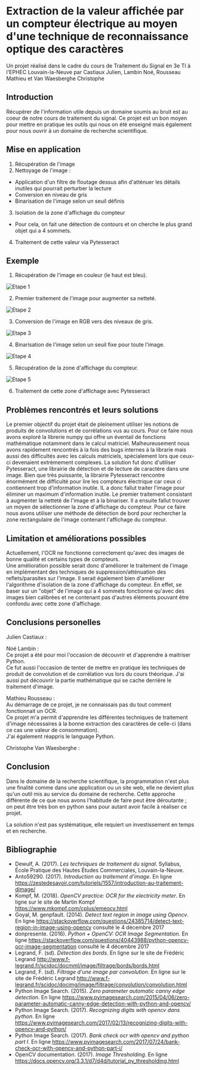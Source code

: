 Extraction de la valeur affichée par un compteur électrique au moyen d'une technique de reconnaissance optique des caractères
=====================================================================

Un projet réalisé dans le cadre du cours de Traitement du Signal en 3e TI à l'EPHEC Louvain-la-Neuve par Castiaux Julien, Lambin Noé, Rousseau Mathieu et Van Waesberghe Christophe

Introduction
------------

Récupérer de l'information utile depuis un domaine soumis au bruit est au coeur de notre cours de traitement du signal. Ce projet est un bon moyen pour mettre en pratique les outils qui nous on été enseigné mais également pour nous ouvrir à un domaine de recherche scientifique.

Mise en application
-------------------
1. Récupération de l'image 
2. Nettoyage de l'image : 

- Application d'un filtre de floutage dessus afin d'atténuer les détails inutiles qui pourrait perturber la lecture
- Conversion en niveau de gris
- Binarisation de l'image selon un seuil définis

3. Isolation de la zone d'affichage du compteur

- Pour cela, on fait une détection de contours et on cherche le plus grand objet qui a 4 sommets.

4. Traitement de cette valeur via Pytesseract

Exemple
-------
1. Récupération de l'image en couleur (le haut est bleu).    
    
![Etape 1](https://i.imgur.com/ZWVT4Pe.png)    
    
2. Premier traitement de l'image pour augmenter sa netteté.    
    
![Etape 2](https://i.imgur.com/aAZEEiY.png)    
     
3. Conversion de l'image en RGB vers des niveaux de gris.    
    
![Etape 3](https://i.imgur.com/yCgyGlp.png)    
    
4. Binarisation de l'image selon un seuil fixe pour toute l'image.    
    
![Etape 4](https://i.imgur.com/ijbDXjF.png)    
    
5. Récupération de la zone d'affichage du compteur.    
     
![Etape 5](https://i.imgur.com/IxIJ8lz.png)    
    
6. Traitement de cette zone d'affichage avec Pytesseract    
    

Problèmes rencontrés et leurs solutions
---------------------------------------
Le premier objectif du projet était de pleinement utiliser les notions de produits de convolutions et de corrélations vus au cours. Pour ce faire nous avons exploré la librerie numpy
qui offre un éventail de fonctions mathématique notamment dans le calcul matriciel. Malheureusement nous avons rapidement rencontrés à la fois des bugs internes à la librarie mais aussi
des difficultés avec les calculs matriciels, spécialement lors que ceux-ci devenaient extrèmement complexes. La solution fut donc d'utiliser Pytesseract, une librairie de détection
et de lecture de caractère dans une image.
Bien que très puissante, la librairie Pytesseract rencontre énormément de difficulté pour lire les compteurs électrique car ceux ci contiennent trop d'information inutile. IL a donc
fallut traiter l'image pour éliminer un maximum d'information inutile. Le premier traitement consistant à augmenter la netteté de l'image et à la binariser. Il a ensuite fallut trouver
un moyen de sélectionner la zone d'affichage du compteur. Pour ce faire nous avons utiliser une méthode de détection de bord pour rechercher la zone rectangulaire de l'image contenant
l'affichage du compteur.

Limitation et améliorations possibles 
-------------------------------------
Actuellement, l'OCR ne fonctionne correctement qu'avec des images de bonne qualité et certains types de compteurs.    
Une amélioration possible serait donc d'améliorer le traitement de l'image en implémentant des techniques de suppression/atténuation des reflets/parasites sur l'image.
Il serait également bien d'améliorer l'algorithme d'isolation de la zone d'affichage du compteur. En effet, se baser sur un "objet" de l'image qui a 4 sommets fonctionne qu'avec des images bien calibrées et ne contenant pas d'autres éléments pouvant être confondu avec cette zone d'affichage.

Conclusions personelles
-----------------------
Julien Castiaux :

Noé Lambin :    
Ce projet a été pour moi l'occasion de découvrir et d'apprendre à maitriser Python.    
Ce fut aussi l'occasion de tenter de mettre en pratique les techniques de produit de convolution et de corrélation vus lors du cours théorique. J'ai aussi put découvrir la partie
mathématique qui se cache derrière le traitement d'image.


Mathieu Rousseau :    
Au démarrage de ce projet, je ne connaissais pas du tout comment fonctionnait un OCR.     
Ce projet m'a permit d'apprendre les différentes techniques de traitement d'image nécessaires à la bonne extraction des caractères de celle-ci (dans ce cas une valeur de consommation).    
J'ai également réappris le language Python.    

Christophe Van Waesberghe :

Conclusion
----------

Dans le domaine de la recherche scientifique, la programmation n'est plus une finalité comme dans une application ou un site web, elle ne devient plus qu'un outil mis au service du domaine de recherche. Cette approche différente de ce que nous avons l'habitude de faire peut être déroutante ; on peut être très bon en python sans pour autant avoir facile à réaliser ce projet.

La solution n'est pas systématique, elle requiert un investissement en temps et en recherche.

Bibliographie
-------------

* Dewulf, A. (2017). _Les techniques de traitement du signal_. Syllabus, École Pratique des Hautes Études Commerciales, Louvain-la-Neuve.
* Anto59290. (2017). _Introduction au traitement d'image_. En ligne https://zestedesavoir.com/tutoriels/1557/introduction-au-traitement-dimage/
* Kompf, M. (2018). _OpenCV practice: OCR for the electricity meter_. En ligne sur le site de Martin Kompf https://www.mkompf.com/cplus/emeocv.html
* Goyal, M. genpfault. (2014). _Detect text region in image using Opencv_. En ligne https://stackoverflow.com/questions/24385714/detect-text-region-in-image-using-opencv consulté le 4 décembre 2017
* donpresente. (2016). _Python + OpenCV: OCR Image Segmentation_. En ligne https://stackoverflow.com/questions/40443988/python-opencv-ocr-image-segmentation consulté le 4 décembre 2017
* Legrand, F. (sd). _Détection des bords_. En ligne sur le site de Frédéric Legrand http://www.f-legrand.fr/scidoc/docmml/image/filtrage/bords/bords.html
* Legrand, F. (sd). _Filtrage d'une image par convolution_. En ligne sur le site de Frédéric Legrand http://www.f-legrand.fr/scidoc/docimg/image/filtrage/convolution/convolution.html
* Python Image Search. (2015). _Zero parameter automatic canny edge detection_. En ligne https://www.pyimagesearch.com/2015/04/06/zero-parameter-automatic-canny-edge-detection-with-python-and-opencv/
* Python Image Search. (2017). _Recognizing digits with opencv dans python_. En ligne https://www.pyimagesearch.com/2017/02/13/recognizing-digits-with-opencv-and-python/
* Python Image Search. (2017). _Bank check ocr with opencv and python part I_. En ligne https://www.pyimagesearch.com/2017/07/24/bank-check-ocr-with-opencv-and-python-part-i/
* OpenCV documentation. (2017). _Image Thresholding_. En ligne
https://docs.opencv.org/3.3.1/d7/d4d/tutorial_py_thresholding.html
